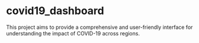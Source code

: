 # covid19_dashboard
This project aims to provide a comprehensive and user-friendly interface for understanding the impact of COVID-19 across regions.
